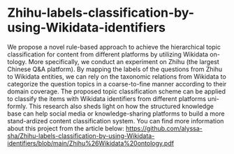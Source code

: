 # Zhihu-labels-classification-by-using-Wikidata-identifiers
We propose a novel rule-based approach to achieve the hierarchical topic classification for content from different platforms by utilizing Wikidata on-tology. More specifically, we conduct an experiment on Zhihu (the largest Chinese Q&A platform). By mapping the labels of the questions from Zhihu to Wikidata entities, we can rely on the taxonomic relations from Wikidata to categorize the question topics in a coarse-to-fine manner according to their domain coverage. The proposed topic classification scheme can be applied to classify the items with Wikidata identifiers from different platforms uni-formly. This research also sheds light on how the structured knowledge base can help social media or knowledge-sharing platforms to build a more stand-ardized content classification system.
You can find more information about this project from the article below:
https://github.com/alyssa-sha/Zhihu-labels-classification-by-using-Wikidata-identifiers/blob/main/Zhihu%26Wikidata%20ontology.pdf
